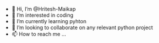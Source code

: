 - 👋 Hi, I’m @Hritesh-Maikap
- 👀 I’m interested in coding
- 🌱 I’m currently learning pyhton
- 💞️ I’m looking to collaborate on any relevant python project
- 📫 How to reach me ...

<!---
Hritesh-Maikap/Hritesh-Maikap is a ✨ special ✨ repository because its `README.md` (this file) appears on your GitHub profile.
You can click the Preview link to take a look at your changes.
--->
